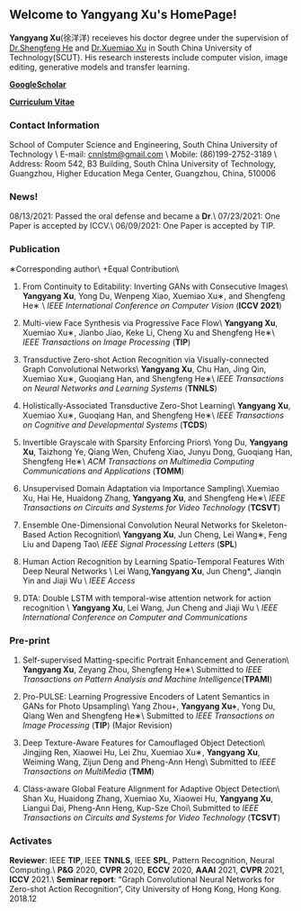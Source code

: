 ## Welcome to **Yangyang Xu**'s HomePage!

**Yangyang Xu**(徐洋洋) receieves his doctor degree under the supervision of [Dr.Shengfeng He](https://shengfenghe.com/) and [Dr.Xuemiao Xu](https://scut-mm.github.io/people.html) in South China University of Technology(SCUT). His research insterests include computer vision, image editing, generative models and transfer learning.


[**GoogleScholar**](https://scholar.google.com/citations?user=SmlxBFAAAAAJ&hl=zh-CN)

[**Curriculum Vitae**](https://raw.githubusercontent.com/cnnlstm/cnnlstm.github.io/main/YangyangXu_cv.pdf)

### Contact Information
School of Computer Science and Engineering, South China University of Technology \\
E-mail: cnnlstm@gmail.com \\
Mobile: (86)199-2752-3189 \\
Address: Room 542, B3 Building, South China University of Technology, Guangzhou, Higher Education Mega Center, Guangzhou, China, 510006

### News!
08/13/2021: Passed the oral defense and became a **Dr**.\\
07/23/2021: One Paper is accepted by ICCV.\\
06/09/2021: One Paper is accepted by TIP.

### Publication

∗Corresponding author\\
+Equal Contribution\\
1. From Continuity to Editability: Inverting GANs with Consecutive Images\\
**Yangyang Xu**, Yong Du, Wenpeng Xiao, Xuemiao Xu∗, and Shengfeng He∗ \\
_IEEE International Conference on Computer Vision_ (**ICCV 2021**)

2. Multi-view Face Synthesis via Progressive Face Flow\\
**Yangyang Xu**, Xuemiao Xu∗, Jianbo Jiao, Keke Li, Cheng Xu and Shengfeng He∗\\
_IEEE Transactions on Image Processing_ (**TIP**)

3. Transductive Zero-shot Action Recognition via Visually-connected Graph Convolutional Networks\\
**Yangyang Xu**, Chu Han, Jing Qin, Xuemiao Xu∗, Guoqiang Han, and Shengfeng
He∗\\
_IEEE Transactions on Neural Networks and Learning Systems_ (**TNNLS**)

4. Holistically-Associated Transductive Zero-Shot Learning\\
**Yangyang Xu**, Xuemiao Xu∗, Guoqiang Han, and Shengfeng He∗\\
_IEEE Transactions on Cognitive and Developmental Systems_ (**TCDS**)

5. Invertible Grayscale with Sparsity Enforcing Priors\\
Yong Du, **Yangyang Xu**, Taizhong Ye, Qiang Wen, Chufeng Xiao, Junyu
Dong, Guoqiang Han, Shengfeng He∗\\
_ACM Transactions on Multimedia Computing Communications and Applications_ (**TOMM**)

6. Unsupervised Domain Adaptation via Importance Sampling\\
Xuemiao Xu, Hai He, Huaidong Zhang, **Yangyang Xu**, and Shengfeng He∗\\
_IEEE Transactions on Circuits and Systems for Video Technology_ (**TCSVT**)

7. Ensemble One-Dimensional Convolution Neural Networks for Skeleton-Based Action Recognition\\
**Yangyang Xu**, Jun Cheng, Lei Wang∗, Feng Liu and Dapeng Tao\\
_IEEE Signal Processing Letters_ (**SPL**)

8. Human Action Recognition by Learning Spatio-Temporal Features With Deep Neural Networks \\
Lei Wang,**Yangyang Xu**, Jun Cheng*, Jianqin Yin and Jiaji Wu  \\
_IEEE Access_

9. DTA: Double LSTM with temporal-wise attention network for action recognition \\
**Yangyang Xu**, Lei Wang, Jun Cheng and Jiaji Wu \\
_IEEE International Conference on Computer and Communications_



### Pre-print


1. Self-supervised Matting-specific Portrait Enhancement and Generation\\
**Yangyang Xu**, Zeyang Zhou, Shengfeng He∗\\
Submitted to _IEEE Transactions on Pattern Analysis and Machine Intelligence_(**TPAMI**)

2. Pro-PULSE: Learning Progressive Encoders of Latent Semantics in GANs for
Photo Upsampling\\
Yang Zhou+, **Yangyang
Xu+**, Yong Du, Qiang Wen and Shengfeng He∗\\
Submitted to _IEEE Transactions on Image Processing_ (**TIP**) (Major Revision)

3. Deep Texture-Aware Features for Camouflaged Object Detection\\
Jingjing Ren, Xiaowei Hu, Lei Zhu, Xuemiao Xu∗, **Yangyang Xu**, Weiming
Wang, Zijun Deng and Pheng-Ann Heng\\
Submitted to _IEEE Transactions on MultiMedia_ (**TMM**)

4. Class-aware Global Feature Alignment for Adaptive Object Detection\\
Shan Xu, Huaidong Zhang, Xuemiao Xu, Xiaowei Hu, **Yangyang Xu**, Liangui Dai, Pheng-Ann Heng, Kup-Sze Choi\\
Submitted to _IEEE Transactions on Circuits and Systems for Video Technology_ (**TCSVT**)



### Activates
**Reviewer**: IEEE **TIP**, IEEE **TNNLS**, IEEE **SPL**, Pattern Recognition, Neural Computing.\\
              **P&G** 2020, **CVPR** 2020, **ECCV** 2020, **AAAI** 2021, **CVPR** 2021, **ICCV** 2021.\\
**Seminar report**: “Graph Convolutional Neural Networks for Zero-shot Action Recognition”, City University of Hong Kong, Hong Kong. 2018.12

